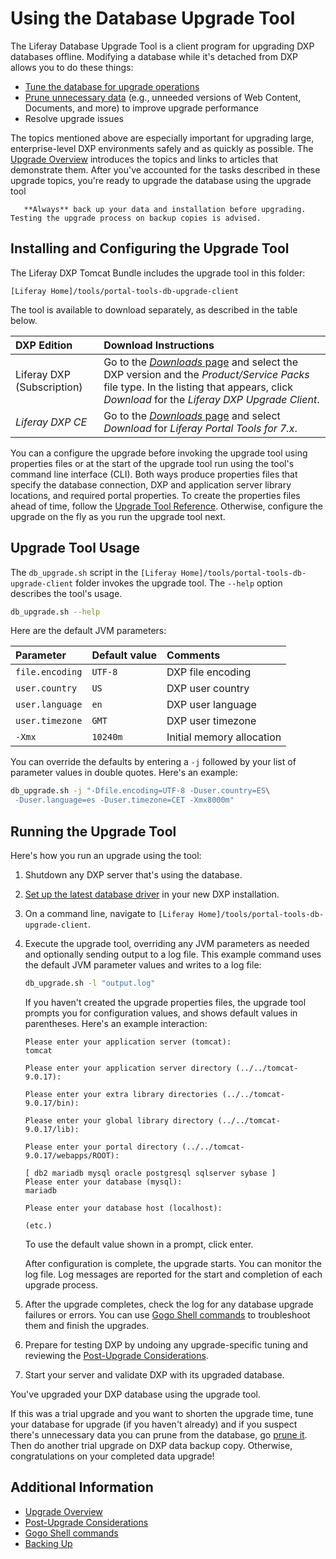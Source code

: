 # Using the Database Upgrade Tool

The Liferay Database Upgrade Tool is a client program for upgrading DXP databases offline. Modifying a database while it's detached from DXP allows you to do these things:

* [Tune the database for upgrade operations](../upgrade-stability-and-performance/improving-database-upgrade-performance.md)
* [Prune unnecessary data](../upgrade-stability-and-performance/improving-database-upgrade-performance.md) (e.g., unneeded versions of Web Content, Documents, and more) to improve upgrade performance
* Resolve upgrade issues

The topics mentioned above are especially important for upgrading large, enterprise-level DXP environments safely and as quickly as possible. The [Upgrade Overview](./introduction-to-upgrading-liferay-dxp.md) introduces the topics and links to articles that demonstrate them. After you've accounted for the tasks described in these upgrade topics, you're ready to upgrade the database using the upgrade tool

```warning::
   **Always** back up your data and installation before upgrading. Testing the upgrade process on backup copies is advised.
```

## Installing and Configuring the Upgrade Tool

The Liferay DXP Tomcat Bundle includes the upgrade tool in this folder:

```
[Liferay Home]/tools/portal-tools-db-upgrade-client
```

The tool is available to download separately, as described in the table below.

| DXP Edition | Download Instructions |
| :---------- | :-------------------- |
| Liferay DXP (Subscription) | Go to the [*Downloads* page](https://customer.liferay.com/group/customer/downloads) and select the DXP version and the _Product/Service Packs_ file type. In the listing that appears, click _Download_ for the _Liferay DXP Upgrade Client_. |
| _Liferay DXP CE_ | Go to the [_Downloads_ page](https://www.liferay.com/downloads-community) and select _Download_ for _Liferay Portal Tools for 7.x_. |

You can a configure the upgrade before invoking the upgrade tool using properties files or at the start of the upgrade tool run using the tool's command line interface (CLI). Both ways produce properties files that specify the database connection, DXP and application server library locations, and required portal properties. To create the properties files ahead of time, follow the [Upgrade Tool Reference](../reference/upgrade-tool-reference.md). Otherwise, configure the upgrade on the fly as you run the upgrade tool next.

## Upgrade Tool Usage

The `db_upgrade.sh` script in the `[Liferay Home]/tools/portal-tools-db-upgrade-client` folder invokes the upgrade tool. The `--help` option describes the tool's usage.

```bash
db_upgrade.sh --help
```

Here are the default JVM parameters:

| Parameter | Default value | Comments |
| :-------- | :------------ | :------- |
| `file.encoding` | `UTF-8` | DXP file encoding |
| `user.country` | `US` | DXP user country  |
| `user.language` | `en` | DXP user language |
| `user.timezone` | `GMT` | DXP user timezone |
| `-Xmx` | `10240m` | Initial memory allocation |

You can override the defaults by entering a `-j` followed by your list of parameter values in double quotes. Here's an example:

```bash
db_upgrade.sh -j "-Dfile.encoding=UTF-8 -Duser.country=ES\
 -Duser.language=es -Duser.timezone=CET -Xmx8000m"
```

## Running the Upgrade Tool

Here's how you run an upgrade using the tool:

1. Shutdown any DXP server that's using the database.

1. [Set up the latest database driver](../configuration-and-infrastructure/updating-the-database-driver.md) in your new DXP installation.

1. On a command line, navigate to `[Liferay Home]/tools/portal-tools-db-upgrade-client`.

1. Execute the upgrade tool, overriding any JVM parameters as needed and optionally sending output to a log file. This example command uses the default JVM parameter values and writes to a log file:

    ```bash
    db_upgrade.sh -l "output.log"
    ```

   If you haven't created the upgrade properties files, the upgrade tool prompts you for configuration values, and shows default values in parentheses. Here's an example interaction:

    ```
    Please enter your application server (tomcat):
    tomcat

    Please enter your application server directory (../../tomcat-9.0.17):

    Please enter your extra library directories (../../tomcat-9.0.17/bin):

    Please enter your global library directory (../../tomcat-9.0.17/lib):

    Please enter your portal directory (../../tomcat-9.0.17/webapps/ROOT):

    [ db2 mariadb mysql oracle postgresql sqlserver sybase ]
    Please enter your database (mysql):
    mariadb

    Please enter your database host (localhost):

    (etc.)
    ```

    To use the default value shown in a prompt, click enter.

    After configuration is complete, the upgrade starts. You can monitor the log file. Log messages are reported for the start and completion of each upgrade process.

1. After the upgrade completes, check the log for any database upgrade failures or errors. You can use [Gogo Shell commands](../upgrade-stability-and-performance/upgrading-modules-using-gogo-shell.md) to troubleshoot them and finish the upgrades.

1. Prepare for testing DXP by undoing any upgrade-specific tuning and reviewing the [Post-Upgrade Considerations](./post-upgrade-considerations.md).

1. Start your server and validate DXP with its upgraded database.

You've upgraded your DXP database using the upgrade tool.

If this was a trial upgrade and you want to shorten the upgrade time, tune your database for upgrade (if you haven't already) and if you suspect there's unnecessary data you can prune from the database, go [prune it](../upgrade-stability-and-performance/improving-database-upgrade-performance.md). Then do another trial upgrade on DXP data backup copy. Otherwise, congratulations on your completed data upgrade!

## Additional Information

* [Upgrade Overview](./introduction-to-upgrading-liferay-dxp.md)
* [Post-Upgrade Considerations](./post-upgrade-considerations.md)
* [Gogo Shell commands](../upgrade-stability-and-performance/upgrading-modules-using-gogo-shell.md)
* [Backing Up](../../10-maintaining-a-liferay-dxp-installation/backing-up.md)